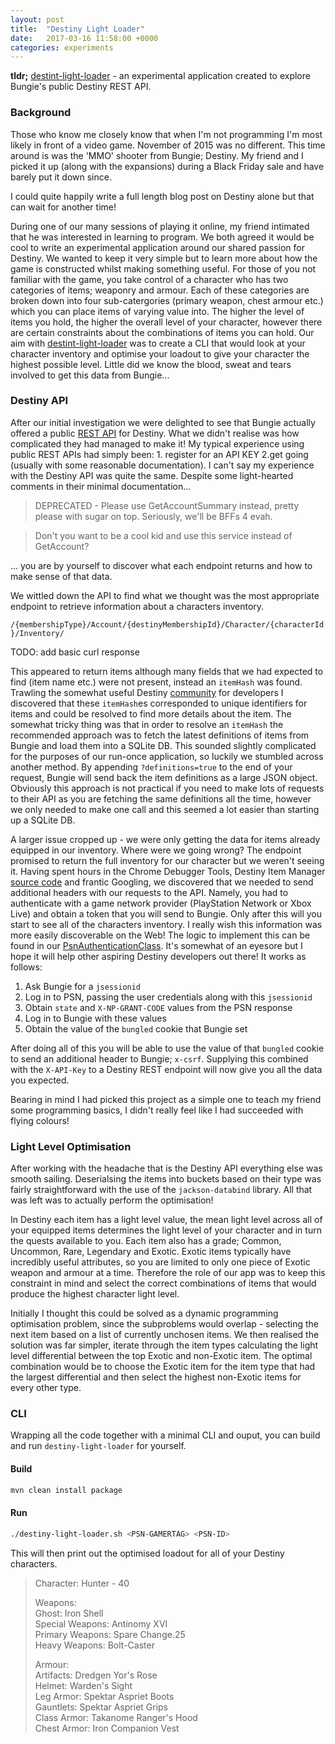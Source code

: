 ```yaml
---
layout: post
title:  "Destiny Light Loader"
date:   2017-03-16 11:58:00 +0000
categories: experiments
---
```


**tldr;** [destint-light-loader](https://github.com/alexlukelevy/destiny-light-loader) - an experimental application created to explore Bungie's public Destiny REST API.

### Background
Those who know me closely know that when I'm not programming I'm most likely in front of a video game. November of 2015 was no different. This time around is was the 'MMO' shooter from Bungie; Destiny. My friend and I picked it up (along with the expansions) during a Black Friday sale and have barely put it down since.

I could quite happily write a full length blog post on Destiny alone but that can wait for another time!

During one of our many sessions of playing it online, my friend intimated that he was interested in learning to program. We both agreed it would be cool to write an experimental application around our shared passion for Destiny. We wanted to keep it very simple but to learn more about how the game is constructed whilst making something useful. For those of you not familiar with the game, you take control of a character who has two categories of items; weaponry and armour. Each of these categories are broken down into four sub-catergories (primary weapon, chest armour etc.) which you can place items of varying value into. The higher the level of items you hold, the higher the overall level of your character, however there are certain constraints about the combinations of items you can hold. Our aim with [destint-light-loader](https://github.com/alexlukelevy/destiny-light-loader) was to create a CLI that would look at your character inventory and optimise your loadout to give your character the highest possible level. Little did we know the blood, sweat and tears involved to get this data from Bungie...

### Destiny API
After our initial investigation we were delighted to see that Bungie actually offered a public [REST API](https://www.bungie.net/platform/destiny/help/) for Destiny. What we didn't realise was how complicated they had managed to make it! My typical experience using public REST APIs had simply been: 1. register for an API KEY 2.get going (usually with some reasonable documentation). I can't say my experience with the Destiny API was quite the same. Despite some light-hearted comments in their minimal documentation...

>DEPRECATED - Please use GetAccountSummary instead, pretty please with sugar on top. Seriously, we'll be BFFs 4 evah.

>Don't you want to be a cool kid and use this service instead of GetAccount?

... you are by yourself to discover what each endpoint returns and how to make sense of that data.

We wittled down the API to find what we thought was the most appropriate endpoint to retrieve information about a characters inventory.

`/{membershipType}/Account/{destinyMembershipId}/Character/{characterId}/Inventory/`

TODO: add basic curl response

This appeared to return items although many fields that we had expected to find (item name etc.) were not present, instead an `itemHash` was found. Trawling the somewhat useful Destiny [community](https://www.bungie.net/en/Clan/Forum/39966) for developers I discovered that these `itemHash`es corresponded to unique identifiers for items and could be resolved to find more details about the item. The somewhat tricky thing was that in order to resolve an `itemHash` the recommended approach was to fetch the latest definitions of items from Bungie and load them into a SQLite DB. This sounded slightly complicated for the purposes of our run-once application, so luckily we stumbled across another method. By appending `?definitions=true` to the end of your request, Bungie will send back the item definitions as a large JSON object. Obviously this approach is not practical if you need to make lots of requests to their API as you are fetching the same definitions all the time, however we only needed to make one call and this seemed a lot easier than starting up a SQLite DB.

A larger issue cropped up - we were only getting the data for items already equipped in our inventory. Where were we going wrong? The endpoint promised to return the full inventory for our character but we weren't seeing it. Having spent hours in the Chrome Debugger Tools, Destiny Item Manager [source code](https://github.com/DestinyItemManager/DIM) and frantic Googling, we discovered that we needed to send additional headers with our requests to the API. Namely, you had to authenticate with a game network provider (PlayStation Network or Xbox Live) and obtain a token that you will send to Bungie. Only after this will you start to see all of the characters inventory. I really wish this information was more easily discoverable on the Web! The logic to implement this can be found in our [PsnAuthenticationClass](https://github.com/alexlukelevy/destiny-light-loader/blob/master/src/main/java/auth/PsnAuthenticationService.java). It's somewhat of an eyesore but I hope it will help other aspiring Destiny developers out there! It works as follows:

1. Ask Bungie for a `jsessionid`
2. Log in to PSN, passing the user credentials along with this `jsessionid`
3. Obtain `state` and `X-NP-GRANT-CODE` values from the PSN response
4. Log in to Bungie with these values
5. Obtain the value of the `bungled` cookie that Bungie set

After doing all of this you will be able to use the value of that `bungled` cookie to send an additional header to Bungie; `x-csrf`. Supplying this combined with the `X-API-Key` to a Destiny REST endpoint will now give you all the data you expected.

Bearing in mind I had picked this project as a simple one to teach my friend some programming basics, I didn't really feel like I had succeeded with flying colours!

### Light Level Optimisation
After working with the headache that is the Destiny API everything else was smooth sailing. Deserialsing the items into buckets based on their type was fairly straightforward with the use of the `jackson-databind` library. All that was left was to actually perform the optimisation!

In Destiny each item has a light level value, the mean light level across all of your equipped items determines the light level of your character and in turn the quests available to you. Each item also has a grade; Common, Uncommon, Rare, Legendary and Exotic. Exotic items typically have incredibly useful attributes, so you are limited to only one piece of Exotic weapon and armour at a time. Therefore the role of our app was to keep this constraint in mind and select the correct combinations of items that would produce the highest character light level.

Initially I thought this could be solved as a dynamic programming optimisation problem, since the subproblems would overlap - selecting the next item based on a list of currently unchosen items. We then realised the solution was far simpler, iterate through the item types calculating the light level differential between the top Exotic and non-Exotic item. The optimal combination would be to choose the Exotic item for the item type that had the largest differential and then select the highest non-Exotic items for every other type.

### CLI
Wrapping all the code together with a minimal CLI and ouput, you can build and run `destiny-light-loader` for yourself.

#### Build
```sh
mvn clean install package
```

#### Run
```sh
./destiny-light-loader.sh <PSN-GAMERTAG> <PSN-ID>
```

This will then print out the optimised loadout for all of your Destiny characters.

>Character: Hunter - 40
>
>Weapons:  
>Ghost: Iron Shell  
>Special Weapons: Antinomy XVI  
>Primary Weapons: Spare Change.25  
>Heavy Weapons: Bolt-Caster  
>
>Armour:  
>Artifacts: Dredgen Yor's Rose  
>Helmet: Warden's Sight  
>Leg Armor: Spektar Aspriet Boots  
>Gauntlets: Spektar Aspriet Grips  
>Class Armor: Takanome Ranger's Hood  
>Chest Armor: Iron Companion Vest  
